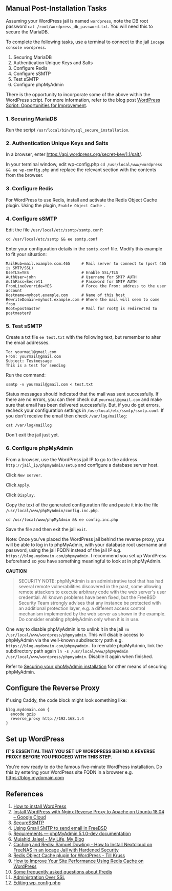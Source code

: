 ## Manual Post-Installation Tasks
Assuming your WordPress jail is named `wordpress`, note the DB root password `cat /root/wordpress_db_password.txt`. You will need this to secure the MariaDB.

To complete the following tasks, use a terminal to connect to the jail `iocage console wordpress`.

1. Securing MariaDB
2. Authentication Unique Keys and Salts
3. Configure Redis
4. Configure sSMTP
5. Test sSMTP
6. Configure phpMyAdmin

There is the opportunity to incorporate some of the above within the WordPress script. For more information, refer to the blog post [WordPress Script: Opportunities for Improvement](https://blog.udance.com.au/2020/09/20/wordpress-script-opportunities-for-improvement/).

### 1. Securing MariaDB
Run the script `/usr/local/bin/mysql_secure_installation`.

### 2. Authentication Unique Keys and Salts
In a browser, enter https://api.wordpress.org/secret-key/1.1/salt/.

In your terminal window, edit wp-config.php `cd /usr/local/www/wordpress && ee wp-config.php` and replace the relevant section with the contents from the browser.

### 3. Configure Redis
For WordPress to use Redis, install and activate the Redis Object Cache plugin. Using the plugin, `Enable Object Cache `.  

### 4. Configure sSMTP
Edit the file `/usr/local/etc/ssmtp/ssmtp.conf`:

`cd /usr/local/etc/ssmtp && ee ssmtp.conf`

Enter your configuration details in the `ssmtp.conf` file. Modify this example to fit your situation:
```
MailHub=mail.example.com:465     # Mail server to connect to (port 465 is SMTP/SSL)
UseTLS=YES                       # Enable SSL/TLS 
AuthUser=john                    # Username for SMTP AUTH
AuthPass=Secret1                 # Password for SMTP AUTH 
FromLineOverride=YES             # Force the From: address to the user account 
Hostname=myhost.example.com      # Name of this host 
RewriteDomain=myhost.example.com # Where the mail will seem to come from 
Root=postmaster                  # Mail for root@ is redirected to postmaster@
```

### 5. Test sSMTP
Create a txt file `ee test.txt` with the following text, but remember to alter the email addresses.
```
To: yourmail@gmail.com 
From: yourmail@gmail.com 
Subject: Testmessage 
This is a test for sending
```
Run the command:

`ssmtp -v yourmail@gmail.com < test.txt`

Status messages should indicated that the mail was sent successfully. If there are no errors, you can then check out `yourmail@gmail.com` and make sure that email has been delivered successfully. But, if you do get errors, recheck your configuration settings in `/usr/local/etc/ssmtp/ssmtp.conf`. If you don't receive the email then check `/var/log/maillog`:

`cat /var/log/maillog`

Don't exit the jail just yet.

### 6. Configure phpMyAdmin
From a browser, use the WordPress jail IP to go to the address `http://jail_ip/phpmyadmin/setup` and configure a database server host.

Click `New server`.

Click `Apply`.

Click `Display`.

Copy the text of the generated configuration file and paste it into the file `/usr/local/www/phpMyAdmin/config.inc.php`.

`cd /usr/local/www/phpMyAdmin && ee config.inc.php`

Save the file and then exit the jail `exit`.

Note: Once you've placed the WordPress jail behind the reverse proxy, you will be able to log in to phpMyAdmin, with your database root username and password, using the jail FQDN instead of the jail IP e.g. `https://blog.mydomain.com/phpmyadmin`. I recommend you set up WordPress beforehand so you have something meaningful to look at in phpMyAdmin. 

**CAUTION**
>SECURITY NOTE: phpMyAdmin is an administrative tool that has had several remote vulnerabilities discovered in the past, some allowing remote attackers to execute arbitrary code with the web server's user credential. All known problems have been fixed, but the FreeBSD Security Team strongly advises that any instance be protected with an additional protection layer, e.g. a different access control mechanism implemented by the web server as shown in the example.  Do consider enabling phpMyAdmin only when it is in use.

One way to disable phpMyAdmin is to unlink it in the jail `rm /usr/local/www/wordpress/phpmyadmin`. This will disable access to phpMyAdmin via the well-known subdirectory path e.g. `https://blog.mydomain.com/phpmyadmin`. To reenable phpMyAdmin, link the subdirectory path again `ln -s /usr/local/www/phpMyAdmin /usr/local/www/wordpress/phpmyadmin`. Disable it again when finished.

Refer to [Securing your phpMyAdmin installation](https://docs.phpmyadmin.net/en/latest/setup.html#securing) for other means of securing phpMyAdmin.

## Configure the Reverse Proxy
If using Caddy, the code block might look something like:
```
blog.mydomain.com {
  encode gzip
  reverse_proxy http://192.168.1.4
}
```

## Set up WordPress
**IT'S ESSENTIAL THAT YOU SET UP WORDPRESS BEHIND A REVERSE PROXY BEFORE YOU PROCEED WITH THIS STEP.**

You're now ready to do the famous five-minute WordPress installation. Do this by entering your WordPress site FQDN in a browser e.g. https://blog.mydomain.com

## References
1. [How to install WordPress](https://wordpress.org/support/article/how-to-install-wordpress/)
2. [Install WordPress with Nginx Reverse Proxy to Apache on Ubuntu 18.04 – Google Cloud](https://www.cloudbooklet.com/install-wordpress-with-nginx-reverse-proxy-to-apache-on-ubuntu-18-04-google-cloud/)
3. [SecureSSMTP](https://wiki.freebsd.org/SecureSSMTP)
4. [Using Gmail SMTP to send email in FreeBSD](http://easyos.net/articles/bsd/freebsd/using_gmail_smtp_to_send_email_in_freebsd)
5. [Requirements — phpMyAdmin 5.1.0-dev documentation](https://docs.phpmyadmin.net/en/latest/require.html)
6. [Mujahid Jaleel - My Life, My Blog](https://mujahidjaleel.blogspot.com/2018/10/how-to-setup-phpmyadmin-in-iocage-jail.html)
7. [Caching and Redis: Samuel Dowling - How to Install Nextcloud on FreeNAS in an iocage Jail with Hardened Security](https://www.samueldowling.com/2020/07/24/install-nextcloud-on-freenas-iocage-jail-with-hardened-security/)
8. [Redis Object Cache plugin for WordPress - Till Kruss](https://wordpress.org/plugins/redis-cache/)
9. [How to Improve Your Site Performance Using Redis Cache on WordPress](https://www.cloudways.com/blog/install-redis-cache-wordpress/)
10. [Some frequently asked questions about Predis](https://github.com/predis/predis/blob/main/FAQ.md)
11. [Administration Over SSL](https://wordpress.org/support/article/administration-over-ssl/)
12. [Editing wp-config.php](https://wordpress.org/support/article/editing-wp-config-php/)
